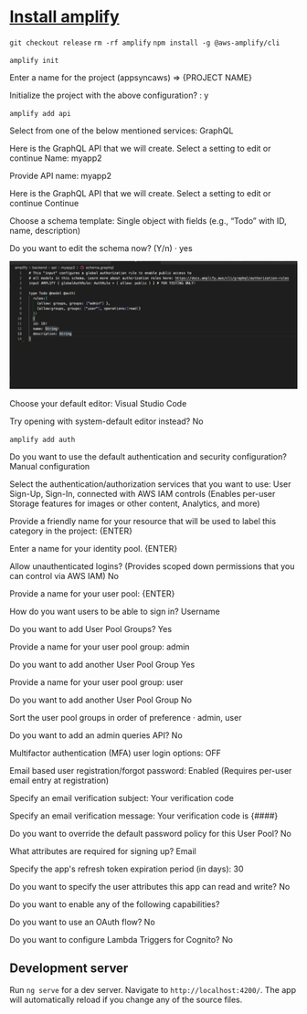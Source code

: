 # [Install amplify](https://docs.amplify.aws/cli/start/install/)

`git checkout release`
`rm -rf amplify`
`npm install -g @aws-amplify/cli`

`amplify init`

Enter a name for the project (appsyncaws) => {PROJECT NAME}

Initialize the project with the above configuration? : y

`amplify add api`

Select from one of the below mentioned services: GraphQL

Here is the GraphQL API that we will create. Select a setting to edit or continue Name: myapp2

Provide API name: myapp2

Here is the GraphQL API that we will create. Select a setting to edit or continue Continue

Choose a schema template: Single object with fields (e.g., “Todo” with ID, name, description)

Do you want to edit the schema now? (Y/n) · yes

![](./images/create_schema.png)

Choose your default editor: Visual Studio Code

Try opening with system-default editor instead? No

`amplify add auth`

Do you want to use the default authentication and security configuration? Manual configuration

Select the authentication/authorization services that you want to use: User Sign-Up, Sign-In, connected with AWS IAM controls (Enables per-user Storage features for images or other content, Analytics, and more)

Provide a friendly name for your resource that will be used to label this category in the project: {ENTER}

Enter a name for your identity pool. {ENTER}

Allow unauthenticated logins? (Provides scoped down permissions that you can control via AWS IAM) No

Provide a name for your user pool: {ENTER}

How do you want users to be able to sign in? Username

Do you want to add User Pool Groups? Yes

Provide a name for your user pool group: admin

Do you want to add another User Pool Group Yes

Provide a name for your user pool group: user

Do you want to add another User Pool Group No

Sort the user pool groups in order of preference · admin, user

Do you want to add an admin queries API? No

Multifactor authentication (MFA) user login options: OFF

Email based user registration/forgot password: Enabled (Requires per-user email entry at registration)

Specify an email verification subject: Your verification code

Specify an email verification message: Your verification code is {####}

Do you want to override the default password policy for this User Pool? No

What attributes are required for signing up? Email

Specify the app's refresh token expiration period (in days): 30

Do you want to specify the user attributes this app can read and write? No

Do you want to enable any of the following capabilities? 

Do you want to use an OAuth flow? No

Do you want to configure Lambda Triggers for Cognito? No




## Development server

Run `ng serve` for a dev server. Navigate to `http://localhost:4200/`. The app will automatically reload if you change any of the source files.

